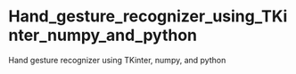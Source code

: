 # Hand_gesture_recognizer_using_TKinter_numpy_and_python
Hand gesture recognizer using TKinter, numpy, and python
